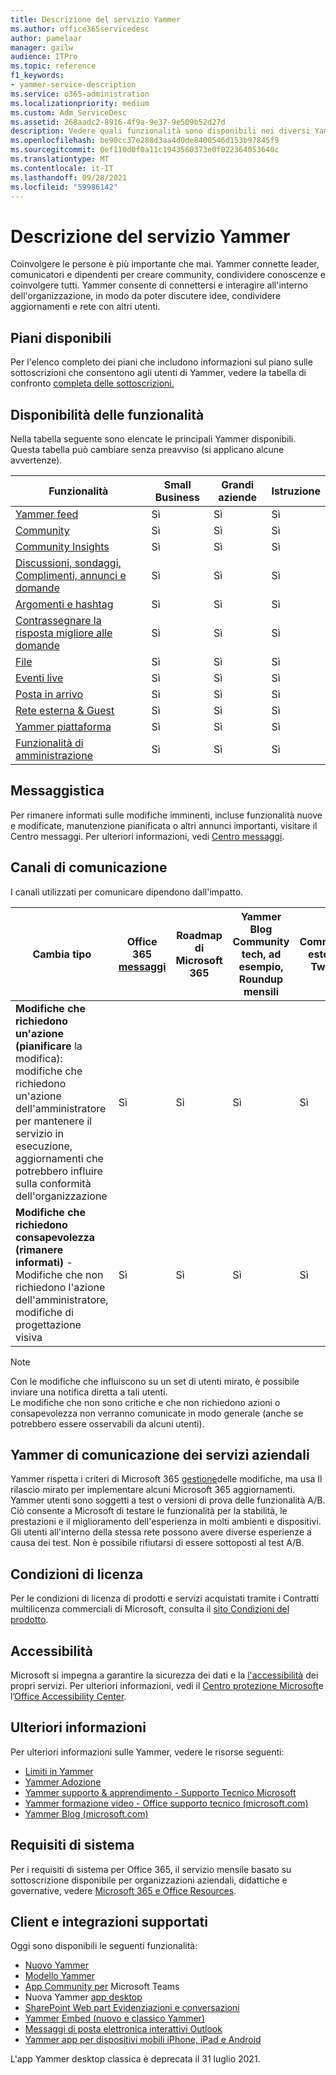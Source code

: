 ```yaml
---
title: Descrizione del servizio Yammer
ms.author: office365servicedesc
author: pamelaar
manager: gailw
audience: ITPro
ms.topic: reference
f1_keywords:
- yammer-service-description
ms.service: o365-administration
ms.localizationpriority: medium
ms.custom: Adm_ServiceDesc
ms.assetid: 268aadc2-8916-4f9a-9e37-9e509b52d27d
description: Vedere quali funzionalità sono disponibili nei diversi Yammer piani.
ms.openlocfilehash: be90cc37e288d3aa4d0de8400546d153b97845f9
ms.sourcegitcommit: 0ef110d0f0a11c1943560373e0f022364053640c
ms.translationtype: MT
ms.contentlocale: it-IT
ms.lasthandoff: 09/28/2021
ms.locfileid: "59986142"
---
```

# <a name="yammer-service-description"></a>Descrizione del servizio Yammer

Coinvolgere le persone è più importante che mai. Yammer connette leader, comunicatori e dipendenti per creare community, condividere conoscenze e coinvolgere tutti. Yammer consente di connettersi e interagire all'interno dell'organizzazione, in modo da poter discutere idee, condividere aggiornamenti e rete con altri utenti.
  
## <a name="available-plans"></a>Piani disponibili
  
Per l'elenco completo dei piani che includono informazioni sul piano sulle sottoscrizioni che consentono agli utenti di Yammer, vedere la tabella di confronto [completa delle sottoscrizioni.](https://go.microsoft.com/fwlink/?linkid=2139145)
  
## <a name="feature-availability"></a>Disponibilità delle funzionalità

Nella tabella seguente sono elencate le principali Yammer disponibili. Questa tabella può cambiare senza preavviso (si applicano alcune avvertenze).

| Funzionalità  | Small Business | Grandi aziende | Istruzione |
|---------|---------|---------|---------|
|[Yammer feed](https://support.microsoft.com/office/what-s-in-the-yammer-home-and-discovery-feeds-faaadbe1-4e57-4f17-89f1-e546509fba47) | Sì     | Sì     | Sì     |
|[Community](https://support.microsoft.com/office/manage-communities-33f252f7-6241-40e1-8f42-ce1b635176fb) | Sì     | Sì     | Sì     |
|[Community Insights](https://support.microsoft.com/office/view-community-insights-in-yammer-48bc648e-b567-49d7-b2b5-5fea23777c46) | Sì     | Sì     | Sì     |
|[Discussioni, sondaggi, Complimenti, annunci e domande](https://support.microsoft.com/office/create-polls-praise-announcements-and-questions-in-yammer-4b30c7e0-f915-4c69-9582-ccbbd09a516b) | Sì     | Sì     | Sì     |
|[Argomenti e hashtag](https://support.microsoft.com/office/use-topics-and-hashtags-in-yammer-98c0a0bb-aad0-45d3-88f1-4f6d12bb1772) | Sì     | Sì     | Sì     |
|[Contrassegnare la risposta migliore alle domande](https://support.microsoft.com/office/use-questions-and-answers-in-a-yammer-community-a4f1b722-d1bf-42be-a592-7288c7c0b895) | Sì     | Sì     | Sì     |
|[File](https://support.microsoft.com/office/attach-a-file-or-image-to-a-yammer-conversation-8d2d17f7-8f37-4535-961e-518d751be7e8) | Sì     | Sì     | Sì     |
|[Eventi live](https://support.microsoft.com/office/organize-a-live-event-in-yammer-8853cbd0-d3e2-4888-b8c3-6f3df288dec9) | Sì     | Sì     | Sì     |
|[Posta in arrivo](https://support.microsoft.com/office/manage-your-yammer-inbox-f1656c47-7043-40f5-970c-3e66ed7a70f1) | Sì     | Sì     | Sì     |
|[Rete esterna & Guest](/yammer/work-with-external-users/collaborate-guests-external-yammer-community) | Sì     | Sì     | Sì     |
|[Yammer piattaforma](https://developer.microsoft.com/yammer) | Sì     | Sì     | Sì     |
|[Funzionalità di amministrazione](/yammer/) | Sì     | Sì     | Sì     |

## <a name="messaging"></a>Messaggistica

Per rimanere informati sulle modifiche imminenti, incluse funzionalità nuove e modificate, manutenzione pianificata o altri annunci importanti, visitare il Centro messaggi. Per ulteriori informazioni, vedi [Centro messaggi](/microsoft-365/admin/manage/message-center).

## <a name="communication-channels"></a>Canali di comunicazione

I canali utilizzati per comunicare dipendono dall'impatto.


| Cambia tipo | Office 365 [messaggi](/microsoft-365/admin/manage/message-center) | Roadmap di Microsoft 365 | Yammer Blog Community tech, ad esempio, Roundup mensili | Community esterna, Twitter |
|---------|---------|---------|---------|---------|
|**Modifiche che richiedono un'azione (pianificare** la modifica): modifiche che richiedono un'azione dell'amministratore per mantenere il servizio in esecuzione, aggiornamenti che potrebbero influire sulla conformità dell'organizzazione | Sì | Sì | Sì | Sì |
| **Modifiche che richiedono consapevolezza (rimanere informati)** - Modifiche che non richiedono l'azione dell'amministratore, modifiche di progettazione visiva | Sì | Sì | Sì | Sì |

> [!NOTE]
> Con le modifiche che influiscono su un set di utenti mirato, è possibile inviare una notifica diretta a tali utenti.</br>
> Le modifiche che non sono critiche e che non richiedono azioni o consapevolezza non verranno comunicate in modo generale (anche se potrebbero essere osservabili da alcuni utenti).

## <a name="yammer-enterprise-service-communications-policy"></a>Yammer di comunicazione dei servizi aziendali

Yammer rispetta i criteri di Microsoft 365 [gestione](https://aka.ms/ManageChange)delle modifiche, ma usa Il rilascio mirato per implementare alcuni Microsoft 365 aggiornamenti. Yammer utenti sono soggetti a test o versioni di prova delle funzionalità A/B. Ciò consente a Microsoft di testare le funzionalità per la stabilità, le prestazioni e il miglioramento dell'esperienza in molti ambienti e dispositivi. Gli utenti all'interno della stessa rete possono avere diverse esperienze a causa dei test. Non è possibile rifiutarsi di essere sottoposti al test A/B.

## <a name="licensing-terms"></a>Condizioni di licenza

Per le condizioni di licenza di prodotti e servizi acquistati tramite i Contratti multilicenza commerciali di Microsoft, consulta il [sito Condizioni del prodotto](https://www.microsoft.com/licensing/terms/).

## <a name="accessibility"></a>Accessibilità

Microsoft si impegna a garantire la sicurezza dei dati e la [l'accessibilità](https://www.microsoft.com/trust-center/compliance/accessibility) dei propri servizi. Per ulteriori informazioni, vedi il [Centro protezione Microsoft](https://www.microsoft.com/trust-center)e l’[Office Accessibility Center](https://support.office.com/article/ecab0fcf-d143-4fe8-a2ff-6cd596bddc6d).

## <a name="learn-more"></a>Ulteriori informazioni

Per ulteriori informazioni sulle Yammer, vedere le risorse seguenti:

- [Limiti in Yammer](/office365/servicedescriptions/yammer-service-description/yammer-limits)
- [Yammer Adozione](https://adoption.microsoft.com/yammer/)
- [Yammer supporto & apprendimento - Supporto Tecnico Microsoft](https://support.microsoft.com/yammer)
- [Yammer formazione video - Office supporto tecnico (microsoft.com)](https://support.microsoft.com/office/yammer-video-training-2c0ce4c6-0a99-466f-bf1b-cbe7ffa9779a)
- [Yammer Blog (microsoft.com)](https://techcommunity.microsoft.com/t5/yammer-blog/bg-p/YammerBlog)

## <a name="system-requirements"></a>Requisiti di sistema

Per i requisiti di sistema per Office 365, il servizio mensile basato su sottoscrizione disponibile per organizzazioni aziendali, didattiche e governative, vedere [Microsoft 365 e Office Resources](https://products.office.com/office-system-requirements/#Office365forBEG).

## <a name="supported-clients-and-integrations"></a>Client e integrazioni supportati

Oggi sono disponibili le seguenti funzionalità:

- [Nuovo Yammer](https://support.microsoft.com/office/welcome-to-new-yammer-8c749c30-2d17-4153-a3cc-37a70f254681)
- [Modello Yammer](https://support.microsoft.com/office/welcome-to-classic-yammer-02ac514e-cf1d-4060-9cde-6038ca812ede)
- [App Community per](https://support.microsoft.com/office/use-the-yammer-communities-app-for-microsoft-teams-930c86f1-e1e2-4e45-a66a-ce8faca71a21) Microsoft Teams
- Nuova Yammer [app desktop](https://support.microsoft.com/office/install-the-new-yammer-desktop-app-66ccb412-ca1d-4e43-872c-9705abf11b1b)
- [SharePoint Web part Evidenziazioni e conversazioni](https://support.microsoft.com/office/use-a-yammer-web-part-in-sharepoint-online-a53cfa0c-3d09-42c8-a286-1038a81c59da)
- [Yammer Embed (nuovo e classico Yammer)](https://developer.yammer.com/docs/new-embed-feed)
- [Messaggi di posta elettronica interattivi Outlook](https://support.microsoft.com/office/work-with-yammer-from-outlook-fd695485-225b-410f-b24a-17f971b46b25)
- [Yammer app per dispositivi mobili iPhone, iPad e Android](https://support.microsoft.com/office/set-up-new-yammer-on-your-mobile-phone-e52e65ad-14fa-4db9-b8f7-80fe3f6e25a7)

L'app Yammer desktop classica è deprecata il 31 luglio 2021.
